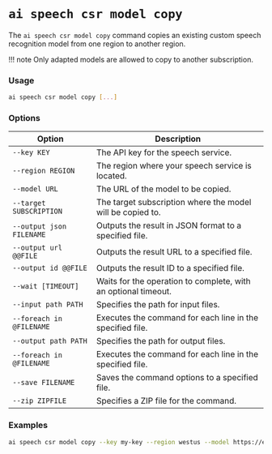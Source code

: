 # `ai speech csr model copy`

The `ai speech csr model copy` command copies an existing custom speech recognition model from one region to another region.

!!! note
    Only adapted models are allowed to copy to another subscription.

### Usage
``` bash
ai speech csr model copy [...]
```

### Options
| Option | Description |
| ------ | ----------- |
| `--key KEY` | The API key for the speech service. |
| `--region REGION` | The region where your speech service is located. |
| `--model URL` | The URL of the model to be copied. |
| `--target SUBSCRIPTION` | The target subscription where the model will be copied to. |
| `--output json FILENAME` | Outputs the result in JSON format to a specified file. |
| `--output url @@FILE` | Outputs the result URL to a specified file. |
| `--output id @@FILE` | Outputs the result ID to a specified file. |
| `--wait [TIMEOUT]` | Waits for the operation to complete, with an optional timeout. |
| `--input path PATH` | Specifies the path for input files. |
| `--foreach in @FILENAME` | Executes the command for each line in the specified file. |
| `--output path PATH` | Specifies the path for output files. |
| `--foreach in @FILENAME` | Executes the command for each line in the specified file. |
| `--save FILENAME` | Saves the command options to a specified file. |
| `--zip ZIPFILE` | Specifies a ZIP file for the command. |

### Examples

``` bash title="Copy a custom speech recognition model to another region"
ai speech csr model copy --key my-key --region westus --model https://example.com/model --target my-target-subscription --output json result.json
```
